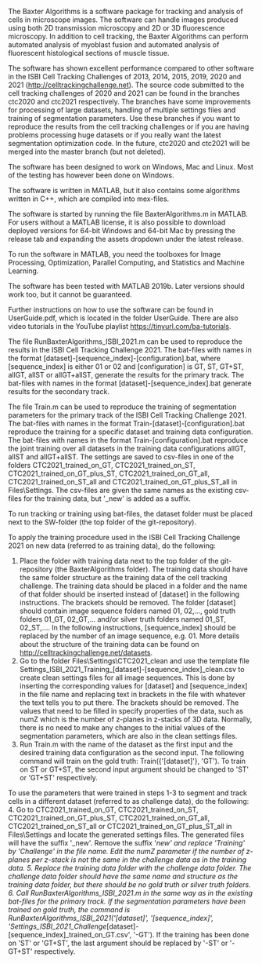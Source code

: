 The Baxter Algorithms is a software package for tracking and analysis of cells in microscope images. The software can handle images produced using both 2D transmission microscopy and 2D or 3D fluorescence microscopy. In addition to cell tracking, the Baxter Algorithms can perform automated analysis of myoblast fusion and automated analysis of fluorescent histological sections of muscle tissue.

The software has shown excellent performance compared to other software in the ISBI Cell Tracking Challenges of 2013, 2014, 2015, 2019, 2020 and 2021 (http://celltrackingchallenge.net). The source code submitted to the cell tracking challenges of 2020 and 2021 can be found in the branches ctc2020 and ctc2021 respectively. The branches have some improvements for processing of large datasets, handling of multiple settings files and training of segmentation parameters. Use these branches if you want to reproduce the results from the cell tracking challenges or if you are having problems processing huge datasets or if you really want the latest segmentation optimization code. In the future, ctc2020 and ctc2021 will be merged into the master branch (but not deleted).

The software has been designed to work on Windows, Mac and Linux. Most of the testing has however been done on Windows.

The software is written in MATLAB, but it also contains some algorithms written in C++, which are compiled into mex-files.

The software is started by running the file BaxterAlgorithms.m in MATLAB. For users without a MATLAB license, it is also possible to download deployed versions for 64-bit Windows and 64-bit Mac by pressing the release tab and expanding the assets dropdown under the latest release.

To run the software in MATLAB, you need the toolboxes for Image Processing, Optimization, Parallel Computing, and Statistics and Machine Learning.

The software has been tested with MATLAB 2019b. Later versions should work too, but it cannot be guaranteed.

Further instructions on how to use the software can be found in UserGuide.pdf, which is located in the folder UserGuide. There are also video tutorials in the YouTube playlist https://tinyurl.com/ba-tutorials.



The file RunBaxterAlgorithms_ISBI_2021.m can be used to reproduce the results in the ISBI Cell Tracking Challenge 2021. The bat-files with names in the format [dataset]-[sequence_index]-[configuration].bat, where [sequence_index] is either 01 or 02 and [configuration] is GT, ST, GT+ST, allGT, allST or allGT+allST, generate the results for the primary track. The bat-files with names in the format [dataset]-[sequence_index].bat generate results for the secondary track.

The file Train.m can be used to reproduce the training of segmentation parameters for the primary track of the ISBI Cell Tracking Challenge 2021. The bat-files with names in the format Train-[dataset]-[configuration].bat reproduce the training for a specific dataset and training data configuration. The bat-files with names in the format Train-[configuration].bat reproduce the joint training over all datasets in the training data configurations allGT, allST and allGT+allST. The settings are saved to csv-files in one of the folders CTC2021_trained_on_GT, CTC2021_trained_on_ST, CTC2021_trained_on_GT_plus_ST, CTC2021_trained_on_GT_all, CTC2021_trained_on_ST_all and CTC2021_trained_on_GT_plus_ST_all in Files\Settings. The csv-files are given the same names as the existing csv-files for the training data, but '_new' is added as a suffix.

To run tracking or training using bat-files, the dataset folder must be placed next to the SW-folder (the top folder of the git-repository).

   To apply the training procedure used in the ISBI Cell Tracking Challenge 2021 on new data (referred to as training data), do the following:
   1. Place the folder with training data next to the top folder of the git-repository (the BaxterAlgorithms folder). The training data should have the same folder structure as the training data of the cell tracking challenge. The training data should be placed in a folder and the name of that folder should be inserted instead of [dataset] in the following instructions. The brackets should be removed. The folder [dataset] should contain image sequence folders named 01, 02,..., gold truth folders 01_GT, 02_GT,... and/or silver truth folders named 01_ST, 02_ST,.... In the following instructions, [sequence_index] should be replaced by the number of an image sequence, e.g. 01. More details about the structure of the training data can be found on http://celltrackingchallenge.net/datasets.
   2. Go to the folder Files\Settings\CTC2021_clean and use the template file Settings_ISBI_2021_Training_[dataset]-[sequence_index]_clean.csv to create clean settings files for all image sequences. This is done by inserting the corresponding values for [dataset] and [sequence_index] in the file name and replacing text in brackets in the file with whatever the text tells you to put there. The brackets should be removed. The values that need to be filled in specify properties of the data, such as numZ which is the number of z-planes in z-stacks of 3D data. Normally, there is no need to make any changes to the initial values of the segmentation parameters, which are also in the clean settings files.
   3. Run Train.m with the name of the dataset as the first input and the desired training data configuration as the second input. The following command will train on the gold truth: Train({'[dataset]'}, 'GT'). To train on ST or GT+ST, the second input argument should be changed to 'ST' or 'GT+ST' respectively.

   To use the parameters that were trained in steps 1-3 to segment and track cells in a different dataset (referred to as challenge data), do the following:
   4. Go to CTC2021_trained_on_GT, CTC2021_trained_on_ST, CTC2021_trained_on_GT_plus_ST, CTC2021_trained_on_GT_all, CTC2021_trained_on_ST_all or CTC2021_trained_on_GT_plus_ST_all in Files\Settings and locate the generated settings files. The generated files will have the suffix '_new'. Remove the suffix '_new' and replace 'Training' by 'Challenge' in the file name. Edit the numZ parameter if the number of z-planes per z-stack is not the same in the challenge data as in the training data.
   5. Replace the training data folder with the challenge data folder. The challenge data folder should have the same name and structure as the training data folder, but there should be no gold truth or silver truth folders.
   6. Call RunBaxterAlgorithms_ISBI_2021.m in the same way as in the existing bat-files for the primary track. If the segmentation parameters have been trained on gold truth, the command is RunBaxterAlgorithms_ISBI_2021('[dataset]', '[sequence_index]', 'Settings_ISBI_2021_Challenge_[dataset]-[sequence_index]_trained_on_GT.csv', '-GT'). If the training has been done on 'ST' or 'GT+ST', the last argument should be replaced by '-ST' or '-GT+ST' respectively.